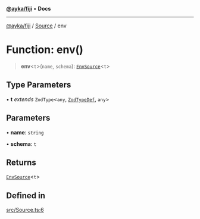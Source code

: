 [**@ayka/fiji**](../../../README.md) • **Docs**

***

[@ayka/fiji](../../../globals.md) / [Source](../README.md) / env

# Function: env()

> **env**\<`t`\>(`name`, `schema`): [`EnvSource`](../classes/EnvSource.md)\<`t`\>

## Type Parameters

• **t** *extends* `ZodType`\<`any`, [`ZodTypeDef`](../../Zod/namespaces/z/interfaces/ZodTypeDef.md), `any`\>

## Parameters

• **name**: `string`

• **schema**: `t`

## Returns

[`EnvSource`](../classes/EnvSource.md)\<`t`\>

## Defined in

[src/Source.ts:6](https://github.com/AndreyMork/fiji/blob/fde791600000fa1e2ba950f5f939a73281ac49cc/src/Source.ts#L6)
